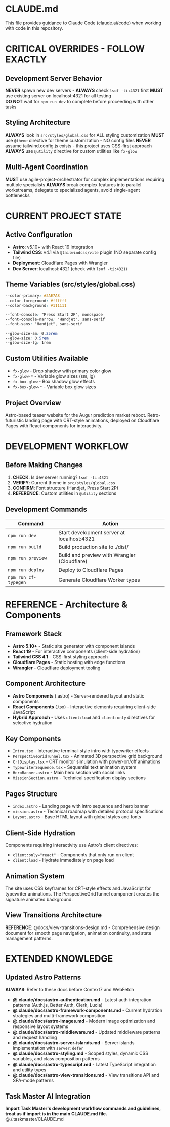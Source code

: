 # CLAUDE.md

This file provides guidance to Claude Code (claude.ai/code) when working with code in this repository.

# CRITICAL OVERRIDES - FOLLOW EXACTLY

## Development Server Behavior
**NEVER** spawn new dev servers - **ALWAYS** check `lsof -ti:4321` first
**MUST** use existing server on localhost:4321 for all testing  
**DO NOT** wait for `npm run dev` to complete before proceeding with other tasks

## Styling Architecture
**ALWAYS** look in `src/styles/global.css` for ALL styling customization
**MUST** use `@theme` directive for theme customization - NO config files
**NEVER** assume tailwind.config.js exists - this project uses CSS-first approach
**ALWAYS** use `@utility` directive for custom utilities like `fx-glow`

## Multi-Agent Coordination  
**MUST** use agile-project-orchestrator for complex implementations requiring multiple specialists
**ALWAYS** break complex features into parallel workstreams, delegate to specialized agents, avoid single-agent bottlenecks

# CURRENT PROJECT STATE

## Active Configuration
- **Astro**: v5.10+ with React 19 integration
- **Tailwind CSS**: v4.1 via `@tailwindcss/vite` plugin (NO separate config file)
- **Deployment**: Cloudflare Pages with Wrangler
- **Dev Server**: localhost:4321 (check with `lsof -ti:4321`)

## Theme Variables (src/styles/global.css)
```css
--color-primary: #2AE7A8
--color-foreground: #ffffff  
--color-background: #111111

--font-console: "Press Start 2P", monospace
--font-console-narrow: "Handjet", sans-serif
--font-sans: "Handjet", sans-serif

--glow-size-sm: 0.25rem
--glow-size: 0.5rem
--glow-size-lg: 1rem
```

## Custom Utilities Available
- `fx-glow` - Drop shadow with primary color glow
- `fx-glow-*` - Variable glow sizes (sm, lg)
- `fx-box-glow` - Box shadow glow effects
- `fx-box-glow-*` - Variable box glow sizes

## Project Overview
Astro-based teaser website for the Augur prediction market reboot. Retro-futuristic landing page with CRT-style animations, deployed on Cloudflare Pages with React components for interactivity.

# DEVELOPMENT WORKFLOW

## Before Making Changes
1. **CHECK**: Is dev server running? `lsof -ti:4321`
2. **VERIFY**: Current theme in `src/styles/global.css` 
3. **CONFIRM**: Font structure (Handjet, Press Start 2P)
4. **REFERENCE**: Custom utilities in `@utility` sections

## Development Commands
| Command | Action |
|---------|---------|
| `npm run dev` | Start development server at localhost:4321 |
| `npm run build` | Build production site to ./dist/ |
| `npm run preview` | Build and preview with Wrangler (Cloudflare) |
| `npm run deploy` | Deploy to Cloudflare Pages |
| `npm run cf-typegen` | Generate Cloudflare Worker types |

# REFERENCE - Architecture & Components

## Framework Stack
- **Astro 5.10+** - Static site generator with component islands
- **React 19** - For interactive components (client-side hydration)
- **Tailwind CSS 4.1** - CSS-first styling approach
- **Cloudflare Pages** - Static hosting with edge functions
- **Wrangler** - Cloudflare deployment tooling

## Component Architecture
- **Astro Components** (.astro) - Server-rendered layout and static components
- **React Components** (.tsx) - Interactive elements requiring client-side JavaScript  
- **Hybrid Approach** - Uses `client:load` and `client:only` directives for selective hydration

## Key Components
- `Intro.tsx` - Interactive terminal-style intro with typewriter effects
- `PerspectiveGridTunnel.tsx` - Animated 3D perspective grid background
- `CrtDisplay.tsx` - CRT monitor simulation with power-on/off animations
- `TypewriterSequence.tsx` - Sequential text animation system
- `HeroBanner.astro` - Main hero section with social links
- `MissionSection.astro` - Technical specification display sections

## Pages Structure
- `index.astro` - Landing page with intro sequence and hero banner  
- `mission.astro` - Technical roadmap with detailed protocol specifications
- `Layout.astro` - Base HTML layout with global styles and fonts

## Client-Side Hydration
Components requiring interactivity use Astro's client directives:
- `client:only="react"` - Components that only run on client
- `client:load` - Hydrate immediately on page load

## Animation System
The site uses CSS keyframes for CRT-style effects and JavaScript for typewriter animations. The PerspectiveGridTunnel component creates the signature animated background.

## View Transitions Architecture
**REFERENCE**: @docs/view-transitions-design.md - Comprehensive design document for smooth page navigation, animation continuity, and state management patterns.

# EXTENDED KNOWLEDGE

## Updated Astro Patterns
**ALWAYS**: Refer to these docs before Context7 and WebFetch

- **@.claude/docs/astro-authentication.md** - Latest auth integration patterns (Auth.js, Better Auth, Clerk, Lucia)
- **@.claude/docs/astro-framework-components.md** - Current hydration strategies and multi-framework composition
- **@.claude/docs/astro-images.md** - Modern image optimization and responsive layout systems
- **@.claude/docs/astro-middleware.md** - Updated middleware patterns and request handling
- **@.claude/docs/astro-server-islands.md** - Server islands implementation with `server:defer`
- **@.claude/docs/astro-styling.md** - Scoped styles, dynamic CSS variables, and class composition patterns
- **@.claude/docs/astro-typescript.md** - Latest TypeScript integration and utility types
- **@.claude/docs/astro-view-transitions.md** - View transitions API and SPA-mode patterns

## Task Master AI Integration
**Import Task Master's development workflow commands and guidelines, treat as if import is in the main CLAUDE.md file.**
@./.taskmaster/CLAUDE.md